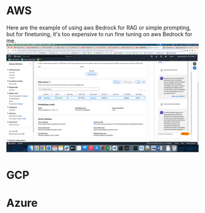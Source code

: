 # AWS

Here are the example of using aws Bedrock for RAG or simple prompting, but for finetuning, it's too expensive to run fine tuning on aws Bedrock for me.
<img src="RAG on BedRock.png" alt="drawing" />

# GCP

# Azure

